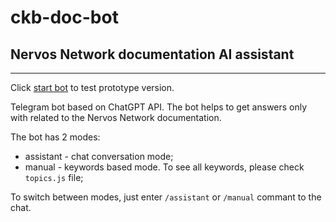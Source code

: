 # ckb-doc-bot

## Nervos Network documentation AI assistant

---

Click [start bot](https://t.me/ckb_doc_bot) to test prototype version.

Telegram bot based on ChatGPT API. The bot helps to get answers only with related to the Nervos Network documentation.

The bot has 2 modes:

- assistant - chat conversation mode;
- manual - keywords based mode. To see all keywords, please check `topics.js` file;

To switch between modes, just enter `/assistant` or `/manual` commant to the chat.
